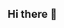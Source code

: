 ## Hi there 👋

<!--
**luni1306/luni1306** is a ✨ _special_ ✨ repository because its `README.md` (this file) appears on your GitHub profile.

Here are some ideas to get you started:

- 🔭 I’m currently working on many projects
- 🌱 I’m currently learning computer science and math
- 👯 I’m looking to collaborate on research proj
- 🤔 I’m looking for help with math
- 💬 Ask me about my projects
- 📫 How to reach me: school email
- 😄 Pronouns: she/hher
- ⚡ Fun fact: im Moroccan
-->
